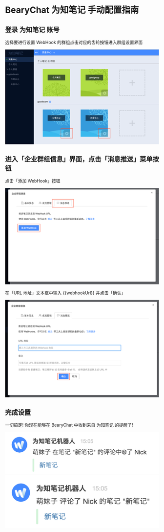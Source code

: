 # BearyChat 为知笔记 手动配置指南

## 登录 为知笔记 账号

选择要进行设置 WebHook 的群组点击对应的齿轮按钮进入群组设置界面

![](/images/tutorial/wiz_projects.png)

## 进入「企业群组信息」界面，点击「消息推送」菜单按钮

点击「添加 WebHook」按钮

![](/images/tutorial/wiz_set_webhook1.png)

在「URL 地址」文本框中输入 {{webhookUrl}} 并点击「确认」

![](/images/tutorial/wiz_set_webhook2.png)

## 完成设置

一切搞定! 你现在能够在 BearyChat 中收到来自 为知笔记 的提醒了!

![](/images/tutorial/wiz_notification1.png)
![](/images/tutorial/wiz_notification2.png)
